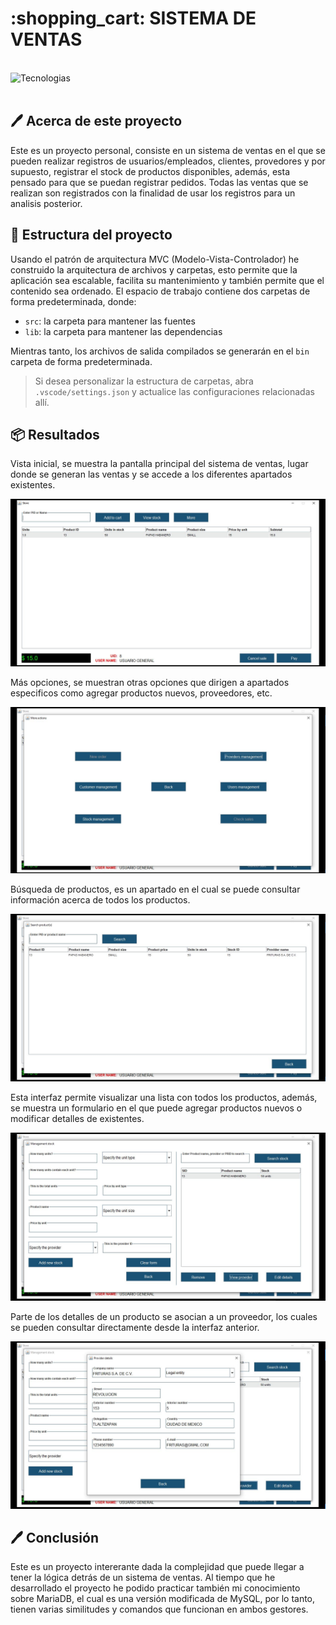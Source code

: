 <h1 align="left"> :shopping_cart: SISTEMA DE VENTAS </h1>

<br><img align="left" src="https://skillicons.dev/icons?i=vscode,java,mysql,github,git" height="37" alt="Tecnologias"><br><br>

## :pen: Acerca de este proyecto

Este es un proyecto personal, consiste en un sistema de ventas en el que se pueden realizar registros de usuarios/empleados, clientes, provedores y por supuesto, registrar el stock de productos disponibles, además, esta pensado para que se puedan registrar pedidos. Todas las ventas que se realizan son registrados con la finalidad de usar los registros para un analisis posterior.

## :hammer: Estructura del proyecto

Usando el patrón de arquitectura MVC (Modelo-Vista-Controlador) he construido la arquitectura de archivos y carpetas, esto permite que la aplicación sea escalable, facilita su mantenimiento y también permite que el contenido sea ordenado. El espacio de trabajo contiene dos carpetas de forma predeterminada, donde:

- `src`: la carpeta para mantener las fuentes
- `lib`: la carpeta para mantener las dependencias

Mientras tanto, los archivos de salida compilados se generarán en el `bin` carpeta de forma predeterminada.

> Si desea personalizar la estructura de carpetas, abra `.vscode/settings.json` y actualice las configuraciones relacionadas allí.

## :package: Resultados

Vista inicial, se muestra la pantalla principal del sistema de ventas, lugar donde se generan las ventas y se accede a los diferentes apartados existentes.

<p align="center">
  <img src="https://raw.githubusercontent.com/samoel-andres/crud_java_mariadb/main/evidence/home.JPG" alt="Vista inicial">
</p>

Más opciones, se muestran otras opciones que dirigen a apartados especificos como agregar productos nuevos, proveedores, etc.

<p align="center">
  <img src="https://raw.githubusercontent.com/samoel-andres/crud_java_mariadb/main/evidence/more_options.JPG" alt="Más opciones">
</p>

Búsqueda de productos, es un apartado en el cual se puede consultar información acerca de todos los productos.

<p align="center">
  <img src="https://raw.githubusercontent.com/samoel-andres/crud_java_mariadb/main/evidence/search_product.JPG" alt="Consultar productos">
</p>

Esta interfaz permite visualizar una lista con todos los productos, además, se muestra un formulario en el que puede agregar productos nuevos o modificar detalles de existentes.

<p align="center">
  <img src="https://raw.githubusercontent.com/samoel-andres/crud_java_mariadb/main/evidence/view_stock.JPG" alt="Ver stock">
</p>

Parte de los detalles de un producto se asocian a un proveedor, los cuales se pueden consultar directamente desde la interfaz anterior.

<p align="center">
  <img src="https://raw.githubusercontent.com/samoel-andres/crud_java_mariadb/main/evidence/details_of_provider.JPG" alt="Detalles del proveedor">
</p>

## :pen: Conclusión

Este es un proyecto intererante dada la complejidad que puede llegar a tener la lógica detrás de un sistema de ventas. Al tiempo que he desarrollado el proyecto he podido practicar también mi conocimiento sobre MariaDB, el cual es una versión modificada de MySQL, por lo tanto, tienen varias similitudes y comandos que funcionan en ambos gestores.
